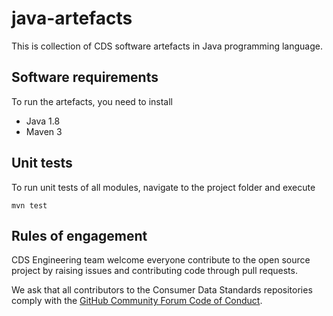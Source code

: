 # java-artefacts

This is collection of CDS software artefacts in Java programming language.

## Software requirements

To run the artefacts, you need to install

* Java 1.8
* Maven 3

## Unit tests

To run unit tests of all modules, navigate to the project folder and execute

```mvn test``` 

## Rules of engagement

CDS Engineering team welcome everyone contribute to the open source project by raising issues and contributing code through pull requests.

We ask that all contributors to the Consumer Data Standards repositories comply with the [GitHub Community Forum Code of Conduct](https://help.github.com/articles/github-community-forum-code-of-conduct/).
